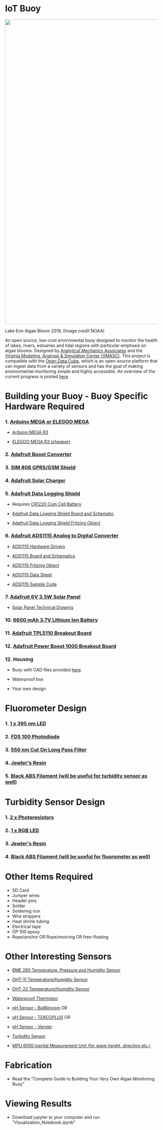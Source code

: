 # IoT Buoy

<img src="https://mediad.publicbroadcasting.net/p/wxxi/files/styles/x_large/public/201907/bw9pc-0719_k.png" width="1000">

Lake Erie Algae Bloom 2019, (Image credit NOAA)

An open source, low-cost envirnmental buoy designed to monitor the health of lakes, rivers, estuaries and tidal regions with particular emphasis on algae blooms.
Designed by [Analytical Mechanics Associates](https://www.ama-inc.com/) and the [Virginia Modeling, Analysis & Simulation Center (VMASC)](https://www.odu.edu/vmasc). This project is compatible with the [Open Data Cube](https://www.opendatacube.org/), which is an open-source platform that can ingest data from a variety of sensors and has the goal of making environmental monitoring simple and highly accessible. An overview of the current progress is posted [here](https://github.com/oyetkin/iotbuoy/blob/main/BuoyPresentation1.pdf)

# Building your Buoy - Buoy Specific Hardware Required

### 1. [Arduino MEGA or ELEGOO MEGA](https://www.amazon.com/ELEGOO-ATmega2560-ATMEGA16U2-Arduino-Compliant/dp/B01H4ZDYCE/ref=asc_df_B01H4ZDYCE/?tag=hyprod-20&linkCode=df0&hvadid=309751315916&hvpos=&hvnetw=g&hvrand=11900577637582741809&hvpone=&hvptwo=&hvqmt=&hvdev=c&hvdvcmdl=&hvlocint=&hvlocphy=9008124&hvtargid=pla-493625544636&psc=1&tag=&ref=&adgrpid=67183599252&hvpone=&hvptwo=&hvadid=309751315916&hvpos=&hvnetw=g&hvrand=11900577637582741809&hvqmt=&hvdev=c&hvdvcmdl=&hvlocint=&hvlocphy=9008124&hvtargid=pla-493625544636)

- [Arduino MEGA R3](https://store.arduino.cc/usa/mega-2560-r3)

- [ELEGOO MEGA R3 (cheaper)](https://www.amazon.com/ELEGOO-ATmega2560-ATMEGA16U2-Arduino-Compliant/dp/B01H4ZDYCE/ref=asc_df_B01H4ZDYCE/?tag=hyprod-20&linkCode=df0&hvadid=309751315916&hvpos=&hvnetw=g&hvrand=11900577637582741809&hvpone=&hvptwo=&hvqmt=&hvdev=c&hvdvcmdl=&hvlocint=&hvlocphy=9008124&hvtargid=pla-493625544636&psc=1&tag=&ref=&adgrpid=67183599252&hvpone=&hvptwo=&hvadid=309751315916&hvpos=&hvnetw=g&hvrand=11900577637582741809&hvqmt=&hvdev=c&hvdvcmdl=&hvlocint=&hvlocphy=9008124&hvtargid=pla-493625544636)

### 2. [Adafruit Boost Converter](https://www.amazon.com/Module-Output-Voltage-Converter-Regulator/dp/B08NCM9ZPQ/ref=pd_lpo_2?pd_rd_i=B08NCM9ZPQ&th=1)

### 3. [SIM 808 GPRS/GSM Shield](https://www.robotshop.com/en/sim808-gps-gprsgsm-arduino-shield-mkf.html)

### 4. [Adafruit Solar Charger](https://www.adafruit.com/product/390?gclid=Cj0KCQiAkZKNBhDiARIsAPsk0Wjwwub03ZPgBxlKg1lHWn5nn0opyzVy_Q3VPSugYz3q11KsZ251EOcaAhBzEALw_wcB)

### 5. [Adafruit Data Logging Shield](https://www.adafruit.com/product/1141?gclid=EAIaIQobChMI9OqQ1tr58QIVzXxvBB3GTgbGEAQYASABEgITQvD_BwE)

- Requires [CR1220 Coin Cell Battery](https://www.grainger.com/product/54ZU79?ef_id=CjwKCAjwmeiIBhA6EiwA-uaeFeCfQyJyafe8bUuabPpTv9V-Dkiohqq99VO3asoSj661ExP630XgBhoCccUQAvD_BwE:G:s&s_kwcid=AL!2966!3!496359975085!!!g!484329633033!&gucid=N:N:PS:Paid:GGL:CSM-2293:99F1R6:20501231&gclid=CjwKCAjwmeiIBhA6EiwA-uaeFeCfQyJyafe8bUuabPpTv9V-Dkiohqq99VO3asoSj661ExP630XgBhoCccUQAvD_BwE&gclsrc=aw.ds)

- [Adafruit Data Logging Shield Board and Schematic](https://github.com/adafruit/Data-Logger-shield)

- [Adafruit Data Logging Shield Fritzing Object](https://github.com/adafruit/Fritzing-Library/blob/master/parts/Adafruit%20Datalogger%20Shield%20v1.fzpz)

### 6. [Adafruit ADS1115 Analog to Digital Converter](https://www.adafruit.com/product/1085?gclid=Cj0KCQjw0emHBhC1ARIsAL1QGNfJ3SJ85uZqejbk4At3gi_rBteSZwTxbq5_mKbJvcHG9wJhS_kqJ54aAu4vEALw_wcB)

- [ADS1115 Hardware Drivers](https://github.com/adafruit/Adafruit_ADS1X15)

- [ADS1115 Board and Schematics](https://github.com/adafruit/ADS1X15-Breakout-Board-PCBs)

- [ADS1115 Fritzing Object](https://github.com/adafruit/Fritzing-Library/blob/master/parts/Adafruit%20ADS1115%2016Bit%20I2C%20ADC.fzpz)

- [ADS1115 Data Sheet](https://cdn-shop.adafruit.com/datasheets/ads1115.pdf)

- [ADS1115 Sample Code](https://learn.adafruit.com/adafruit-4-channel-adc-breakouts/arduino-code)

### 7. [Adafruit 6V 3.5W Solar Panel](https://www.adafruit.com/product/500)

- [Solar Panel Technical Drawing](https://github.com/VoltaicEngineering/Solar-Panel-Drawings/blob/master/Voltaic%20Systems%203.5W%206V%20113x210mm%20DRAWING%20CURRENT%202017%207%2020.pdf)

### 10. [6600 mAh 3.7V Lithium Ion Battery](https://www.adafruit.com/product/353)

### 11. [Adafruit TPL5110 Breakout Board](https://www.adafruit.com/product/3435)

### 12. [Adafruit Power Boost 1000 Breakout Board](https://www.adafruit.com/product/2465?gclid=CjwKCAiA24SPBhB0EiwAjBgkhrGJI_mgLnF6EL7C2EgxJwRfddbmznOh6DxHYULQIVquQbLt4znxhRoCKecQAvD_BwE)

### 12. Housing
- Buoy with CAD files provided [here](https://github.com/oyetkin/iotbuoy/tree/main/CAD_Files)

- Waterproof box

- Your own design

# Fluorometer Design

### 1. [1 x 395 nm LED](https://www.mouser.com/ProductDetail/BIVAR/UV5TZ-390-15?qs=sGAEpiMZZMtaWn5d0uiAD8cVjFdgDZGx%2FUxBqCDWrPM%3D)

### 2. [FDS 100 Photodiode](https://www.thorlabs.us/thorproduct.cfm?partnumber=FDS100)

### 3. [550 nm Cut On Long Pass Filter](https://www.newport.com/p/10CGA-550)

### 4. [Jewler's Resin](https://www.amazon.com/16OZ-Epoxy-Resin-Graduated-Instructions/dp/B0839GN3PF/ref=sr_1_5?keywords=clear%2Bepoxy%2Bresin&qid=1638217693&qsid=146-2373950-0512811&s=arts-crafts&sr=1-5&sres=B08233BV5W%2CB08HN2XCDS%2CB0839GN3PF%2CB098918WFB%2CB084PZG6HK%2CB07S1MLQMJ%2CB084Q87Y8M%2CB07YCVVYFK%2CB099XFL1PK%2CB086L1CDMT%2CB07G5HY79C%2CB07JBKDQZJ%2CB07JB5P76Z%2CB089XZJFG5%2CB097JLGFZF%2CB07QF2XYYX%2CB092HX7SQT%2CB08PF576QC%2CB0823LC5H1%2CB08XQ2S1VQ&th=1)

### 5. [Black ABS Filament (will be useful for turbidity sensor as well)](https://www.amazon.com/HATCHBOX-3D-Filament-Dimensional-Accuracy/dp/B00J0H8EWA/ref=sr_1_3?crid=HBAP4Q1YHOWB&keywords=black%2Babs%2Bfilament%2B1.75%2B1kg&qid=1638217775&qsid=146-2373950-0512811&sprefix=black%2Babs%2Bfila%2Carts-crafts%2C167&sr=8-3&sres=B00J0H8EWA%2CB07XF5KM74%2CB07T2QZSLY%2CB01M6Y2QF1%2CB00MV7T25E%2CB07199449V%2CB00WX4UONO%2CB0919Q91MN%2CB015VGJGPW%2CB00F9MNMAY%2CB018F586ES%2CB08N4MMK6V%2CB089NPTH2W%2CB09H7RKL95%2CB07GFXYVLR%2CB08BR7YCY1&srpt=THERMOPLASTIC_FILAMENT&th=1)

# Turbidity Sensor Design

### 1. [2 x Photoresistors](https://www.amazon.com/gp/product/B01N7V536K/ref=ppx_yo_dt_b_search_asin_image?ie=UTF8&psc=1)

### 2. [1 x RGB LED](https://www.amazon.com/gp/product/B077XGF3YR/ref=ppx_yo_dt_b_search_asin_title?ie=UTF8&th=1)

### 3. [Jewler's Resin](https://www.amazon.com/16OZ-Epoxy-Resin-Graduated-Instructions/dp/B0839GN3PF/ref=sr_1_5?keywords=clear%2Bepoxy%2Bresin&qid=1638217693&qsid=146-2373950-0512811&s=arts-crafts&sr=1-5&sres=B08233BV5W%2CB08HN2XCDS%2CB0839GN3PF%2CB098918WFB%2CB084PZG6HK%2CB07S1MLQMJ%2CB084Q87Y8M%2CB07YCVVYFK%2CB099XFL1PK%2CB086L1CDMT%2CB07G5HY79C%2CB07JBKDQZJ%2CB07JB5P76Z%2CB089XZJFG5%2CB097JLGFZF%2CB07QF2XYYX%2CB092HX7SQT%2CB08PF576QC%2CB0823LC5H1%2CB08XQ2S1VQ&th=1)


### 4. [Black ABS Filament (will be useful for fluorometer as well)](https://www.amazon.com/HATCHBOX-3D-Filament-Dimensional-Accuracy/dp/B00J0H8EWA/ref=sr_1_3?crid=HBAP4Q1YHOWB&keywords=black%2Babs%2Bfilament%2B1.75%2B1kg&qid=1638217775&qsid=146-2373950-0512811&sprefix=black%2Babs%2Bfila%2Carts-crafts%2C167&sr=8-3&sres=B00J0H8EWA%2CB07XF5KM74%2CB07T2QZSLY%2CB01M6Y2QF1%2CB00MV7T25E%2CB07199449V%2CB00WX4UONO%2CB0919Q91MN%2CB015VGJGPW%2CB00F9MNMAY%2CB018F586ES%2CB08N4MMK6V%2CB089NPTH2W%2CB09H7RKL95%2CB07GFXYVLR%2CB08BR7YCY1&srpt=THERMOPLASTIC_FILAMENT&th=1)

# Other Items Required

- SD Card
- Jumper wires
- Header pins
- Solder
- Soldering iron
- Wire strippers
- Heat shrink tubing
- Electrical tape
- DP 100 epoxy
- Rope/anchor OR Rope/mooring OR free-floating

# Other Interesting Sensors

- [BME 280 Temperature, Pressure and Humidity Sensor](https://www.adafruit.com/product/2652?gclid=CjwKCAjwmeiIBhA6EiwA-uaeFSZ-NF_fIGoMKItD13WAFwLuqSzOlsIt3QiFYIm7f4G2JHgIPPHd5BoCa6EQAvD_BwE)

- [DHT-11 Temperature/Humidity Sensor](https://www.adafruit.com/product/386)

- [DHT-22 Temperature/Humidity Sensor](https://www.adafruit.com/product/385)

- [Waterproof Thermistor](https://www.adafruit.com/product/372)

- [pH Sensor - BaiBiinoom](https://www.amazon.com/dp/B08T14MHYM/ref=sspa_dk_detail_5?psc=1&pd_rd_i=B08T14MHYM&pd_rd_w=985e5&pf_rd_p=887084a2-5c34-4113-a4f8-b7947847c308&pd_rd_wg=uMPfo&pf_rd_r=P2YGNQ6FN71QT09KWQ5C&pd_rd_r=686f8153-25fd-4026-99d0-7fb76ffa969c&spLa=ZW5jcnlwdGVkUXVhbGlmaWVyPUExOUZRSlJLT0NGOFg1JmVuY3J5cHRlZElkPUEwMDczNzQyMktISUpDUU1BMDlINyZlbmNyeXB0ZWRBZElkPUEwOTQ1MDQxM0dNN0RCVURDSUsxNiZ3aWRnZXROYW1lPXNwX2RldGFpbCZhY3Rpb249Y2xpY2tSZWRpcmVjdCZkb05vdExvZ0NsaWNrPXRydWU=)
OR
- [pH Sensor - TEKCOPLUS](https://www.amazon.com/Replacement-Electrode-Connector-Controller-Hydroponics/dp/B09681C36B/ref=sr_1_19?dchild=1&keywords=ph+meter+electrode&qid=1629149917&sr=8-19)
OR
- [pH Sensor - Vernier](https://www.vernier.com/product/ph-sensor/)

- [Turbidity Sensor](https://www.digikey.com/en/products/detail/amphenol-advanced-sensors/TSD-10/4767843?utm_adgroup=Sensors%20%26%20Transducers&utm_source=google&utm_medium=cpc&utm_campaign=Dynamic%20Search_EN_RLSA_Buyers&utm_term=&utm_content=Sensors%20%26%20Transducers&gclid=CjwKCAjwmeiIBhA6EiwA-uaeFRJvJ3rLHPiHJND-PSO5aePXsmi2i962wfCCjfp96LtXLJMJ6MAUsBoClz0QAvD_BwE)

- [MPU 6050 Inertial Measurement Unit (for wave height, direction etc.)](https://www.adafruit.com/product/3886)

# Fabrication

- Read the "Complete Guide to Building Your Very Own Algae Monitoring Buoy"

# Viewing Results

- Download jupyter to your computer and run "Visualization_Notebook.ipynb"
